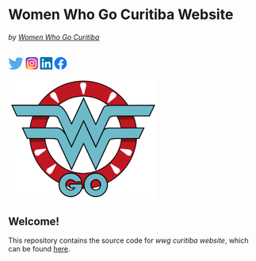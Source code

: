 # Women Who Go Curitiba Website

###### by [Women Who Go Curitiba](https://womenwhogocwb.github.io)
[![Twitter](./static/logo-twitter.png)](https://twitter.com/womenwhogocwb)
[![Instagram](./static/logo-instagram.png)](https://instagram.com/womenwhogocwb)
[![LinkedIn](./static/logo-linkedin.png)](https://www.linkedin.com/company/40847620)
[![Facebook](./static/logo-facebook.png)](https://facebook.com/womenwhogocwb)
 
![](static/logo-wwgcwb.png)

## Welcome! 

This repository contains the source code for _wwg curitiba website_, which can be found [here](https://womenwhogocwb.github.io).
